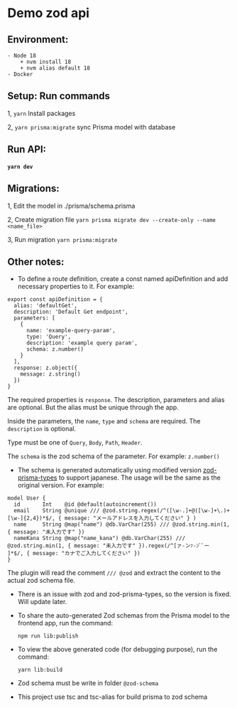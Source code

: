 # Demo zod api

## Environment:
    - Node 18
        + nvm install 18
        + nvm alias default 18
    - Docker

## Setup: Run commands
1, `yarn` Install packages

2, `yarn prisma:migrate` sync Prisma model with database

## Run API:
####  `yarn dev`

## Migrations:
1, Edit the model in ./prisma/schema.prisma

2, Create migration file `yarn prisma migrate dev --create-only --name <name_file>`

3, Run migration `yarn prisma:migrate`

## Other notes:

- To define a route definition, create a const named apiDefinition and add necessary properties to it. For example:
```
export const apiDefinition = {
  alias: 'defaultGet',
  description: 'Default Get endpoint',
  parameters: [
    {
      name: 'example-query-param',
      type: 'Query',
      description: 'example query param',
      schema: z.number()
    }
  ],
  response: z.object({
    message: z.string()
  })
}
```
The required properties is `response`. The description, parameters and alias are optional. But the alias must be unique through the app.

Inside the parameters, the `name`, `type` and `schema` are required. The `description` is optional.

Type must be one of `Query`, `Body`, `Path`, `Header`.

The `schema` is the zod schema of the parameter. For example: `z.number()`

- The schema is generated automatically using modified version [zod-prisma-types](https://github.com/chrishoermann/zod-prisma-types) to support japanese. The usage will be the same as the original version. For example:
```
model User {
  id       Int    @id @default(autoincrement())
  email    String @unique /// @zod.string.regex(/^([\w-.]+@([\w-]+\.)+[\w-]{2,4})*$/, { message: "メールアドレスを入力してください" } )
  name     String @map("name") @db.VarChar(255) /// @zod.string.min(1, { message: "未入力です" })
  nameKana String @map("name_kana") @db.VarChar(255) /// @zod.string.min(1, { message: "未入力です" }).regex(/^[ァ-ンｧ-ﾝﾞﾟー 　]*$/, { message: "カナでご入力してください" })
}
```

The plugin will read the comment `/// @zod` and extract the content to the actual zod schema file. 

- There is an issue with zod and zod-prisma-types, so the version is fixed. Will update later.

- To share the auto-generated Zod schemas from the Prisma model to the frontend app, run the command:
    ```
    npm run lib:publish
    ```

- To view the above generated code (for debugging purpose), run the command:
    ```
    yarn lib:build
    ```
- Zod schema must be write in folder `@zod-schema`

- This project use tsc and tsc-alias for build prisma to zod schema


